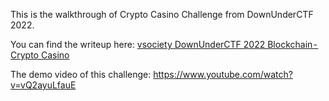 This is the walkthrough of Crypto Casino Challenge from DownUnderCTF 2022.

You can find the writeup here: [vsociety DownUnderCTF 2022 Blockchain - Crypto Casino](https://www.vicarius.io/vsociety/blog/downunderctf-2022-blockchain-crypto-casino)

The demo video of this challenge: https://www.youtube.com/watch?v=vQ2ayuLfauE
